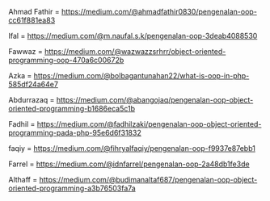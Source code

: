 Ahmad Fathir = https://medium.com/@ahmadfathir0830/pengenalan-oop-cc61f881ea83

Ifal = https://medium.com/@m.naufal.s.k/pengenalan-oop-3deab4088530

Fawwaz = https://medium.com/@wazwazzsrhrr/object-oriented-programming-oop-470a6c00672b

Azka = https://medium.com/@bolbagantunahan22/what-is-oop-in-php-585df24a64e7

Abdurrazaq = https://medium.com/@abangojaq/pengenalan-oop-object-oriented-programming-b1686eca5c1b

Fadhil = https://medium.com/@fadhilzaki/pengenalan-oop-object-oriented-programming-pada-php-95e6d6f31832

faqiy = https://medium.com/@fihryalfaqiy/pengenalan-oop-f9937e87ebb1

Farrel = https://medium.com/@idnfarrel/pengenalan-oop-2a48db1fe3de

Althaff = https://medium.com/@budimanaltaf687/pengenalan-oop-object-oriented-programming-a3b76503fa7a
